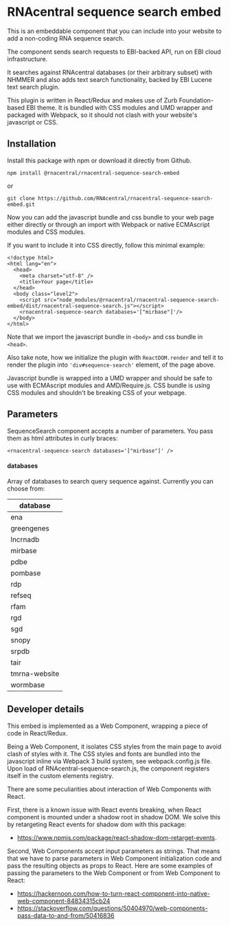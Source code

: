 # RNAcentral sequence search embed

This is an embeddable component that you can include into
your website to add a non-coding RNA sequence search.

The component sends search requests to EBI-backed API, run on
EBI cloud infrastructure.

It searches against RNAcentral databases (or their arbitrary subset)
with NHMMER and also adds text search functionality, backed by EBI
Lucene text search plugin.

This plugin is written in React/Redux and makes use of Zurb
Foundation-based EBI theme. It is bundled with CSS modules and
 UMD wrapper and packaged with Webpack, so it should not clash with
your website's javascript or CSS.

## Installation

Install this package with npm or download it directly from Github.

`npm install @rnacentral/rnacentral-sequence-search-embed`

or

`git clone https://github.com/RNAcentral/rnacentral-sequence-search-embed.git`


Now you can add the javascript bundle and css bundle to your web page either directly or through
 an import with Webpack or native ECMAscript modules and CSS modules.
 
If you want to include it into CSS directly, follow this minimal example:
 

```
<!doctype html>
<html lang="en">
  <head>
    <meta charset="utf-8" />
    <title>Your page</title>
  </head>
  <body class="level2">
    <script src="node_modules/@rnacentral/rnacentral-sequence-search-embed/dist/rnacentral-sequence-search.js"></script>
    <rnacentral-sequence-search databases='["mirbase"]'/>
  </body>
</html>
```

Note that we import the javascript bundle in `<body>` and css bundle
in `<head>`.

Also take note, how we initialize the plugin with `ReactDOM.render`
and tell it to render the plugin into `'div#sequence-search'` element,
of the page above.

Javascript bundle is wrapped into a UMD wrapper and should be safe
to use with ECMAscript modules and AMD/Require.js. CSS bundle is
using CSS modules and shouldn't be breaking CSS of your webpage.

## Parameters

SequenceSearch component accepts a number of parameters. You pass them as html attributes
in curly braces:

```
<rnacentral-sequence-search databases='["mirbase"]' />
```

#### databases

Array of databases to search query sequence against. Currently you can choose from:

database     |
-------------|
ena          |
greengenes   |
lncrnadb     |
mirbase      |
pdbe         |
pombase      |
rdp          |
refseq       |
rfam         |
rgd          |
sgd          |
snopy        |
srpdb        |
tair         |
tmrna-website|
wormbase     |
 
 
## Developer details

This embed is implemented as a Web Component, wrapping a piece of code in React/Redux.

Being a Web Component, it isolates CSS styles from the main page to avoid clash of styles with it.
The CSS styles and fonts are bundled into the javascript inline via Webpack 3 build system,
see webpack.config.js file. Upon load of RNAcentral-sequence-search.js, the component registers
itself in the custom elements registry.

There are some peculiarities about interaction of Web Components with React.

First, there is a known issue with React events breaking, when React component is mounted under a shadow root in
shadow DOM. We solve this by retargeting React events for shadow dom with this package:

* https://www.npmjs.com/package/react-shadow-dom-retarget-events.

Second, Web Components accept input parameters as strings. That means that we have to parse
parameters in Web Component initialization code and pass the resulting objects as props to React.
Here are some examples of passing the parameters to the Web Component or from Web Component
to React:

* https://hackernoon.com/how-to-turn-react-component-into-native-web-component-84834315cb24
* https://stackoverflow.com/questions/50404970/web-components-pass-data-to-and-from/50416836
